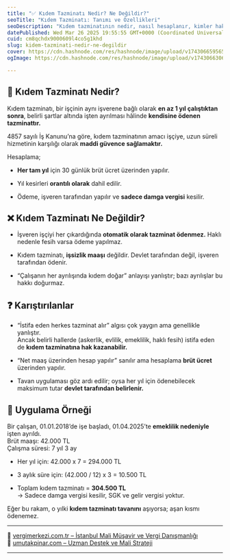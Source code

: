 ```yaml
---
title: "✅ Kıdem Tazminatı Nedir? Ne Değildir?"
seoTitle: "Kıdem Tazminatı: Tanımı ve Özellikleri"
seoDescription: "Kıdem tazminatının nedir, nasıl hesaplanır, kimler hak kazanır, karışıklıklar ve uygulama örnekleri ile ilgili rehber"
datePublished: Wed Mar 26 2025 19:55:55 GMT+0000 (Coordinated Universal Time)
cuid: cm8qchdx9000609l4co5g1khd
slug: kidem-tazminati-nedir-ne-degildir
cover: https://cdn.hashnode.com/res/hashnode/image/upload/v1743066595654/e4e8f005-d70b-42a8-8837-3c21ddefb2e4.webp
ogImage: https://cdn.hashnode.com/res/hashnode/image/upload/v1743066306118/58751864-7310-4ff0-958c-78e2de8d3201.webp

---
```


## 🔹 Kıdem Tazminatı Nedir?

Kıdem tazminatı, bir işçinin aynı işverene bağlı olarak **en az 1 yıl çalıştıktan sonra**, belirli şartlar altında işten ayrılması hâlinde **kendisine ödenen tazminattır.**

4857 sayılı İş Kanunu’na göre, kıdem tazminatının amacı işçiye, uzun süreli hizmetinin karşılığı olarak **maddi güvence sağlamaktır.**

Hesaplama;

* **Her tam yıl** için 30 günlük brüt ücret üzerinden yapılır.
    
* Yıl kesirleri **orantılı olarak** dahil edilir.
    
* Ödeme, işveren tarafından yapılır ve **sadece damga vergisi** kesilir.
    

## ❌ Kıdem Tazminatı Ne Değildir?

* İşveren işçiyi her çıkardığında **otomatik olarak tazminat ödenmez.** Haklı nedenle fesih varsa ödeme yapılmaz.
    
* Kıdem tazminatı, **işsizlik maaşı** değildir. Devlet tarafından değil, işveren tarafından ödenir.
    
* “Çalışanın her ayrılışında kıdem doğar” anlayışı yanlıştır; bazı ayrılışlar bu hakkı doğurmaz.
    

## ❓ Karıştırılanlar

* “İstifa eden herkes tazminat alır” algısı çok yaygın ama genellikle yanlıştır.  
    Ancak belirli hallerde (askerlik, evlilik, emeklilik, haklı fesih) istifa eden de **kıdem tazminatına hak kazanabilir.**
    
* “Net maaş üzerinden hesap yapılır” sanılır ama hesaplama **brüt ücret** üzerinden yapılır.
    
* Tavan uygulaması göz ardı edilir; oysa her yıl için ödenebilecek maksimum tutar **devlet tarafından belirlenir.**
    

## 🧠 Uygulama Örneği

Bir çalışan, 01.01.2018’de işe başladı, 01.04.2025’te **emeklilik nedeniyle** işten ayrıldı.  
Brüt maaşı: 42.000 TL  
Çalışma süresi: 7 yıl 3 ay

* Her yıl için: 42.000 x 7 = 294.000 TL
    
* 3 aylık süre için: (42.000 / 12) x 3 = 10.500 TL
    
* Toplam kıdem tazminatı = **304.500 TL**  
    → Sadece damga vergisi kesilir, SGK ve gelir vergisi yoktur.
    

Eğer bu rakam, o yılki **kıdem tazminatı tavanını** aşıyorsa; aşan kısmı ödenemez.

---

🔗 [vergimerkezi.com.tr – İstanbul Mali Müşavir ve Vergi Danışmanlığı](https://vergimerkezi.com.tr)  
🔗 [umutakpinar.com – Uzman Destek ve Mali Strateji](https://umutakpinar.com)

---